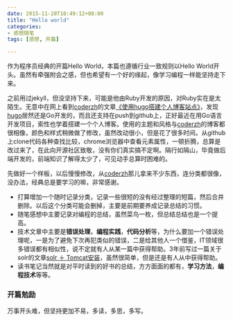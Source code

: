 ```yaml
---
date: 2015-11-28T10:49:12+08:00
title: "Hello world"
categories:
- 感想随笔
tags: [感想, 开篇]

---
```


作为程序员经典的开篇Hello World，本篇也遵循行业一致规则以Hello World开头。虽然有牵强附会之感，但也希望有一个好的缘起，像学习编程一样能坚持走下来。

之前用过jekyll，但没坚持下来，可能是他由Ruby开发的原因，对Ruby实在是太陌生。无意中在网上看到[coderzh][1]的文章[《使用hugo搭建个人博客站点》](http://blog.coderzh.com/2015/08/29/hugo/)，发现[hugo](http://gohugo.io)居然还是Go开发的，而且还支持在push到github上，正好最近在用Go语言开发项目，索性也学着搭建一个个人博客。使用的主题和风格与[coderzh][1]的博客都很相像，颜色和样式稍微做了修改，虽然改动很小，但是花了很多时间。从github上clone代码各种查找比较，chrome浏览器中查看元素属性，一顿折腾，总算是改过来了，在此向开源社区致敬，没有你们真实搞不定啊。隔行如隔山，毕竟做后端开发的，前端知识了解得太少了，可见动手总算时困难的。

先做好一个样板，以后慢慢修改，从[coderzh][1]那儿拿来不少东西，连分类都很像，没办法，经典总是要学习的嘛，非常感谢。

* 打算增加一个随时记录分类，记录一些很短的没有经过整理的短篇，然后合并删除。以后这个分类可能会删掉，主要是前期要养成记录总结的习惯。
* 随笔感想中主要记录对编程的总结，虽然菜鸟一枚，但总结总结也是一个提高。
* 技术文章中主要是**错误处理**，**编程实践**，**代码分析**等，为什么要加一个错误处理呢，一是为了避免下次再犯类似的错误，二是给其他人一个借鉴，IT领域很多错误都有相似性，说不定就有人从某一篇中获得帮助。3年前写过一篇关于solr的文章[solr ＋ Tomcat安装](http://jack-boy.iteye.com/blog/1499746)，虽然很简单，但是还是有人从中获得帮助。
* 读书笔记当然就是对平时读到的好书的总结，方方面面的都有，**学习方法**，**编程技术**等等。

### 开篇勉励
万事开头难，但坚持更加不易，多读，多思，多写。

[1]:http://blog.coderzh.com/

